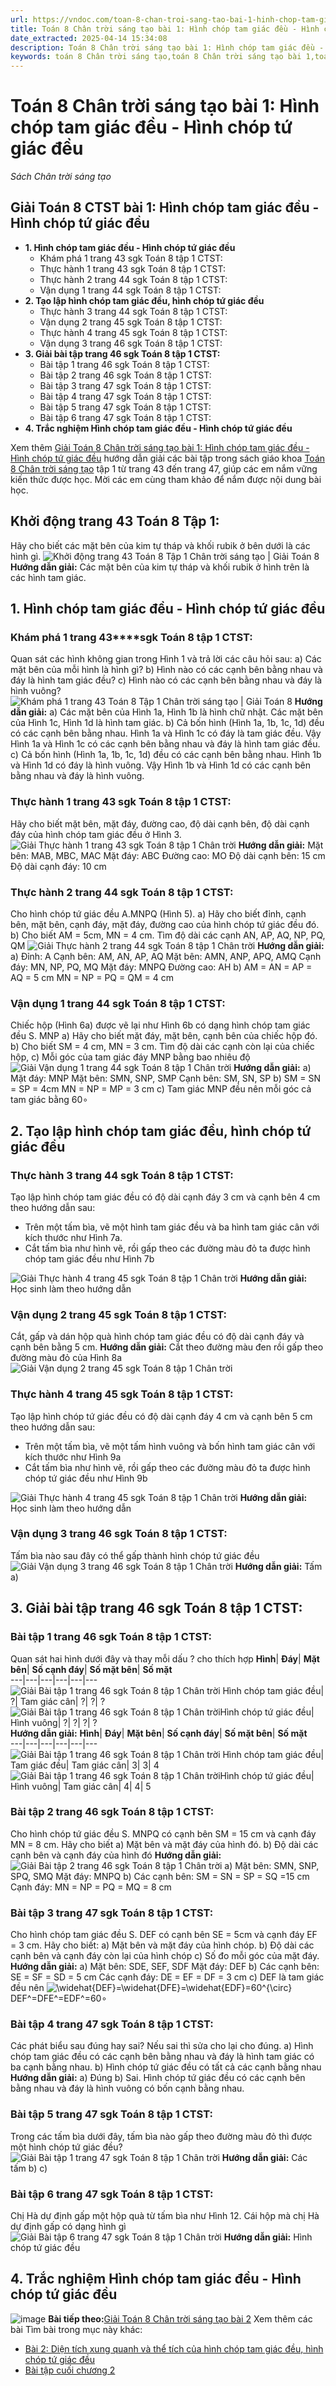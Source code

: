 ```yaml
---
url: https://vndoc.com/toan-8-chan-troi-sang-tao-bai-1-hinh-chop-tam-giac-deu-hinh-chop-tu-giac-deu-295452
title: Toán 8 Chân trời sáng tạo bài 1: Hình chóp tam giác đều - Hình chóp tứ giác đều - Sách Chân trời sáng tạo - VnDoc.com
date_extracted: 2025-04-14 15:34:08
description: Toán 8 Chân trời sáng tạo bài 1: Hình chóp tam giác đều - Hình chóp tứ giác đều được VnDoc biên soạn lời giải nhằm giúp các em nắm được nội dung bài Hình chóp tam giác đều - Hình chóp tứ giác đềun, Toán 8 sách Chân trời sáng tạo. Mời các em tham khảo lời giải
keywords: toán 8 Chân trời sáng tạo,toán 8 Chân trời sáng tạo bài 1,toán 8 Chân trời sáng tạo bài Hình chóp tam giác đều - Hình chóp tứ giác đều,toán lớp 8 Chân trời sáng tạo,giải toán 8 Chân trời sáng tạo,giải sgk toán 8 Chân trời sáng tạo,sgk toán 8 Chân trời sáng tạo,sách giáo khoa toán 8 Chân trời sáng tạo,toán 8 Hình chóp tam giác đều - Hình chóp tứ giác đều,giải toán 8 ctst,giải toán 8 ctst bài 1
---
```


# Toán 8 Chân trời sáng tạo bài 1: Hình chóp tam giác đều - Hình chóp tứ giác đều
 _Sách Chân trời sáng tạo_
## **Giải Toán 8 CTST bài 1: Hình chóp tam giác đều - Hình chóp tứ giác đều**
  * **1\. Hình chóp tam giác đều - Hình chóp tứ giác đều**
    * Khám phá 1 trang 43 sgk Toán 8 tập 1 CTST:
    * Thực hành 1 trang 43 sgk Toán 8 tập 1 CTST:
    * Thực hành 2 trang 44 sgk Toán 8 tập 1 CTST:
    * Vận dụng 1 trang 44 sgk Toán 8 tập 1 CTST:
  * **2\. Tạo lập hình chóp tam giác đều, hình chóp tứ giác đều**
    * Thực hành 3 trang 44 sgk Toán 8 tập 1 CTST:
    * Vận dụng 2 trang 45 sgk Toán 8 tập 1 CTST: 
    * Thực hành 4 trang 45 sgk Toán 8 tập 1 CTST:
    * Vận dụng 3 trang 46 sgk Toán 8 tập 1 CTST:
  * **3\. Giải bài tập trang 46 sgk Toán 8 tập 1 CTST:**
    * Bài tập 1 trang 46 sgk Toán 8 tập 1 CTST:
    * Bài tập 2 trang 46 sgk Toán 8 tập 1 CTST:
    * Bài tập 3 trang 47 sgk Toán 8 tập 1 CTST:
    * Bài tập 4 trang 47 sgk Toán 8 tập 1 CTST:
    * Bài tập 5 trang 47 sgk Toán 8 tập 1 CTST:
    * Bài tập 6 trang 47 sgk Toán 8 tập 1 CTST:
  * **4\. Trắc nghiệm Hình chóp tam giác đều - Hình chóp tứ giác đều**

Xem thêm
[Giải Toán 8 Chân trời sáng tạo bài 1: Hình chóp tam giác đều - Hình chóp tứ giác đều](<https://vndoc.com/toan-8-chan-troi-sang-tao-bai-1-hinh-chop-tam-giac-deu-hinh-chop-tu-giac-deu-295452>) hướng dẫn giải các bài tập trong sách giáo khoa [Toán 8 Chân trời sáng tạo](<https://vndoc.com/toan-8-chan-troi-sang-tao>) tập 1 từ trang 43 đến trang 47, giúp các em nắm vững kiến thức được học. Mời các em cùng tham khảo để nắm được nội dung bài học.
## **Khởi động trang 43 Toán 8 Tập 1:**
Hãy cho biết các mặt bên của kim tự tháp và khối rubik ở bên dưới là các hình gì.
![Khởi động trang 43 Toán 8 Tập 1 Chân trời sáng tạo | Giải Toán 8](https://i.vdoc.vn/data/image/2024/09/14/khoi-dong-trang-43-toan-8-tap-1.png)
**Hướng dẫn giải:**
Các mặt bên của kim tự tháp và khối rubik ở hình trên là các hình tam giác.
## 1\. Hình chóp tam giác đều - Hình chóp tứ giác đều
### **Khám phá 1 trang 43****sgk Toán 8 tập 1 CTST:**
Quan sát các hình không gian trong Hình 1 và trả lời các câu hỏi sau:
a\) Các mặt bên của mỗi hình là hình gì?
b\) Hình nào có các cạnh bên bằng nhau và đáy là hình tam giác đều?
c\) Hình nào có các cạnh bên bằng nhau và đáy là hình vuông?
![Khám phá 1 trang 43 Toán 8 Tập 1 Chân trời sáng tạo | Giải Toán 8](https://i.vdoc.vn/data/image/2023/09/19/kham-pha-1-trang-43-toan-8-tap-1.png)
**Hướng dẫn giải:**
a\) Các mặt bên của Hình 1a, Hình 1b là hình chữ nhật.
Các mặt bên của Hình 1c, Hình 1d là hình tam giác.
b\) Cả bốn hình \(Hình 1a, 1b, 1c, 1d\) đều có các cạnh bên bằng nhau.
Hình 1a và Hình 1c có đáy là tam giác đều.
Vậy Hình 1a và Hình 1c có các cạnh bên bằng nhau và đáy là hình tam giác đều.
c\) Cả bốn hình \(Hình 1a, 1b, 1c, 1d\) đều có các cạnh bên bằng nhau.
Hình 1b và Hình 1d có đáy là hình vuông.
Vậy Hình 1b và Hình 1d có các cạnh bên bằng nhau và đáy là hình vuông.
### **Thực hành 1 trang 43 sgk Toán 8 tập 1 CTST:**
Hãy cho biết mặt bên, mặt đáy, đường cao, độ dài cạnh bên, độ dài cạnh đáy của hình chóp tam giác đều ở Hình 3.
![Giải Thực hành 1 trang 43 sgk Toán 8 tập 1 Chân trời](https://i.vdoc.vn/data/image/2023/04/26/anh-2-1.png)
**Hướng dẫn giải:**
Mặt bên: MAB, MBC, MAC
Mặt đáy: ABC
Đường cao: MO
Độ dài cạnh bên: 15 cm
Độ dài cạnh đáy: 10 cm
### **Thực hành 2 trang 44 sgk Toán 8 tập 1 CTST:**
Cho hình chóp tứ giác đều A.MNPQ \(Hình 5\).
a\) Hãy cho biết đỉnh, cạnh bên, mặt bên, cạnh đáy, mặt đáy, đường cao của hình chóp tứ giác đều đó.
b\) Cho biết AM = 5cm, MN = 4 cm. Tìm độ dài các cạnh AN, AP, AQ, NP, PQ, QM
![Giải Thực hành 2 trang 44 sgk Toán 8 tập 1 Chân trời](https://i.vdoc.vn/data/image/2023/04/26/anh-2-2.png)
**Hướng dẫn giải:**
a\) Đỉnh: A
Cạnh bên: AM, AN, AP, AQ
Mặt bên: AMN, ANP, APQ, AMQ
Cạnh đáy: MN, NP, PQ, MQ
Mặt đáy: MNPQ
Đường cao: AH
b\) AM = AN = AP = AQ = 5 cm
MN = NP = PQ = QM = 4 cm
### **Vận dụng 1 trang 44 sgk Toán 8 tập 1 CTST:**
Chiếc hộp \(Hình 6a\) được vẽ lại như Hình 6b có dạng hình chóp tam giác đều S. MNP
a\) Hãy cho biết mặt đáy, mặt bên, cạnh bên của chiếc hộp đó.
b\) Cho biết SM = 4 cm, MN = 3 cm. Tìm độ dài các cạnh còn lại của chiếc hộp,
c\) Mỗi góc của tam giác đáy MNP bằng bao nhiêu độ
![Giải Vận dụng 1 trang 44 sgk Toán 8 tập 1 Chân trời](https://i.vdoc.vn/data/image/2023/04/26/anh-2-3.png)
**Hướng dẫn giải:**
a\) Mặt đáy: MNP
Mặt bên: SMN, SNP, SMP
Cạnh bên: SM, SN, SP
b\) SM = SN = SP = 4cm
MN = NP = MP = 3 cm
c\) Tam giác MNP đều nên mỗi góc cả tam giác bằng 60∘
## 2\. Tạo lập hình chóp tam giác đều, hình chóp tứ giác đều
### **Thực hành 3 trang 44 sgk Toán 8 tập 1 CTST:**
Tạo lập hình chóp tam giác đều có độ dài cạnh đáy 3 cm và cạnh bên 4 cm theo hướng dẫn sau:
  * Trên một tấm bìa, vẽ một hình tam giác đều và ba hình tam giác cân với kích thước như Hình 7a.
  * Cắt tấm bìa như hình vẽ, rồi gấp theo các đường màu đỏ ta được hình chóp tam giác đều như Hình 7b

![Giải Thực hành 4 trang 45 sgk Toán 8 tập 1 Chân trời](https://i.vdoc.vn/data/image/2023/04/26/anh-2-4.png)
**Hướng dẫn giải:**
Học sinh làm theo hướng dẫn
### **Vận dụng 2 trang 45 sgk Toán 8 tập 1 CTST:**
Cắt, gấp và dán hộp quà hình chóp tam giác đều có độ dài cạnh đáy và cạnh bên bằng 5 cm.
**Hướng dẫn giải:**
Cắt theo đường màu đen rồi gấp theo đường màu đỏ của Hình 8a
![Giải Vận dụng 2 trang 45 sgk Toán 8 tập 1 Chân trời](https://i.vdoc.vn/data/image/2023/04/26/anh-2-5.png)
### **Thực hành 4 trang 45 sgk Toán 8 tập 1 CTST:**
Tạo lập hình chóp tứ giác đều có độ dài cạnh đáy 4 cm và cạnh bên 5 cm theo hướng dẫn sau:
  * Trên một tấm bìa, vẽ một tấm hình vuông và bốn hình tam giác cân với kích thước như Hình 9a
  * Cắt tấm bìa như hình vẽ, rồi gấp theo các đường màu đỏ ta được hình chóp tứ giác đều như Hình 9b

![Giải Thực hành 4 trang 45 sgk Toán 8 tập 1 Chân trời](https://i.vdoc.vn/data/image/2023/04/26/anh-2-6.png)
**Hướng dẫn giải:**
Học sinh làm theo hướng dẫn
### **Vận dụng 3 trang 46 sgk Toán 8 tập 1 CTST:**
Tấm bìa nào sau đây có thể gấp thành hình chóp tứ giác đều
![Giải Vận dụng 3 trang 46 sgk Toán 8 tập 1 Chân trời](https://i.vdoc.vn/data/image/2023/04/26/anh-2-7.png)
**Hướng dẫn giải:**
Tấm a\)
## 3\. Giải bài tập trang 46 sgk Toán 8 tập 1 CTST:
### **Bài tập 1 trang 46 sgk Toán 8 tập 1 CTST:**
Quan sát hai hình dưới đây và thay mỗi dấu ? cho thích hợp
**Hình**| **Đáy**| **Mặt bên**| **Số cạnh đáy**| **Số mặt bên**| **Số mặt**  
---|---|---|---|---|---  
![Giải Bài tập 1 trang 46 sgk Toán 8 tập 1 Chân trời](https://i.vdoc.vn/data/image/2023/04/26/anh-2-8.png) Hình chóp tam giác đều| ?| Tam giác cân| ?| ?| ?  
![Giải Bài tập 1 trang 46 sgk Toán 8 tập 1 Chân trời](https://i.vdoc.vn/data/image/2023/04/26/anh-2-9.png)Hình chóp tứ giác đều| Hình vuông| ?| ?| ?| ?  
**Hướng dẫn giải:**
**Hình**| **Đáy**| **Mặt bên**| **Số cạnh đáy**| **Số mặt bên**| **Số mặt**  
---|---|---|---|---|---  
![Giải Bài tập 1 trang 46 sgk Toán 8 tập 1 Chân trời](https://i.vdoc.vn/data/image/2023/04/26/anh-2-8.png) Hình chóp tam giác đều| Tam giác đều| Tam giác cân| 3| 3| 4  
![Giải Bài tập 1 trang 46 sgk Toán 8 tập 1 Chân trời](https://i.vdoc.vn/data/image/2023/04/26/anh-2-9.png)Hình chóp tứ giác đều| Hình vuông| Tam giác cân| 4| 4| 5  
### **Bài tập 2 trang 46 sgk Toán 8 tập 1 CTST:**
Cho hình chóp tứ giác đều S. MNPQ có cạnh bên SM = 15 cm và cạnh đáy MN = 8 cm. Hãy cho biết
a\) Mặt bên và mặt đáy của hình đó.
b\) Độ dài các cạnh bên và cạnh đáy của hình đó
**Hướng dẫn giải:**
![Giải Bài tập 2 trang 46 sgk Toán 8 tập 1 Chân trời](https://i.vdoc.vn/data/image/2023/04/26/anh-2-10.png)
a\) Mặt bên: SMN, SNP, SPQ, SMQ
Mặt đáy: MNPQ
b\) Các cạnh bên: SM = SN = SP = SQ =15 cm
Cạnh đáy: MN = NP = PQ = MQ = 8 cm
### **Bài tập 3 trang 47 sgk Toán 8 tập 1 CTST:**
Cho hình chóp tam giác đều S. DEF có cạnh bên SE = 5cm và cạnh đáy EF = 3 cm. Hãy cho biết:
a\) Mặt bên và mặt đáy của hình chóp.
b\) Độ dài các cạnh bên và cạnh đáy còn lại của hình chóp
c\) Số đo mỗi góc của mặt đáy.
**Hướng dẫn giải:**
a\) Mặt bên: SDE, SEF, SDF
Mặt đáy: DEF
b\) Các cạnh bên: SE = SF = SD = 5 cm
Các cạnh đáy: DE = EF = DF = 3 cm
c\) DEF là tam giác đều nên ![\\widehat{DEF}=\\widehat{DFE}=\\widehat{EDF}=60^{\\circ}](https://i.vdoc.vn/data/image/blank.png)DEF^=DFE^=EDF^=60∘
### **Bài tập 4 trang 47 sgk Toán 8 tập 1 CTST:**
Các phát biểu sau đúng hay sai? Nếu sai thì sửa cho lại cho đúng.
a\) Hình chóp tam giác đều có các cạnh bên bằng nhau và đáy là hình tam giác có ba cạnh bằng nhau.
b\) Hình chóp tứ giác đều có tất cả các cạnh bằng nhau
**Hướng dẫn giải:**
a\) Đúng
b\) Sai.
Hình chóp tứ giác đều có các cạnh bên bằng nhau và đáy là hình vuông có bốn cạnh bằng nhau.
### **Bài tập 5 trang 47 sgk Toán 8 tập 1 CTST:**
Trong các tấm bìa dưới đây, tấm bìa nào gấp theo đường màu đỏ thì được một hình chóp tứ giác đều?
![Giải Bài tập 1 trang 47 sgk Toán 8 tập 1 Chân trời](https://i.vdoc.vn/data/image/2023/04/26/anh-2-11.png)
**Hướng dẫn giải:**
Các tấm b\) c\)
### **Bài tập 6 trang 47 sgk Toán 8 tập 1 CTST:**
Chị Hà dự định gấp một hộp quà từ tấm bìa như Hình 12. Cái hộp mà chị Hà dự định gấp có dạng hình gì
![Giải Bài tập 6 trang 47 sgk Toán 8 tập 1 Chân trời](https://i.vdoc.vn/data/image/2023/04/26/anh-2-12.png)
**Hướng dẫn giải:**
Hình chóp tứ giác đều
## 4\. Trắc nghiệm Hình chóp tam giác đều - Hình chóp tứ giác đều
![image](https://i.vdoc.vn/data/image/2022/08/26/ban-tay.svg) **Bài tiếp theo:**[Giải Toán 8 Chân trời sáng tạo bài 2](<https://vndoc.com/toan-8-chan-troi-sang-tao-bai-2-dien-tich-xung-quanh-va-the-tich-cua-hinh-chop-tam-giac-deu-hinh-chop-tu-giac-deu-295456>)
Xem thêm các bài Tìm bài trong mục này khác:
  * [Bài 2: Diện tích xung quanh và thể tích của hình chóp tam giác đều, hình chóp tứ giác đều](</toan-8-chan-troi-sang-tao-bai-2-dien-tich-xung-quanh-va-the-tich-cua-hinh-chop-tam-giac-deu-hinh-chop-tu-giac-deu-295456>)
  * [Bài tập cuối chương 2](</toan-8-chan-troi-sang-tao-bai-tap-cuoi-chuong-2-295462>)

